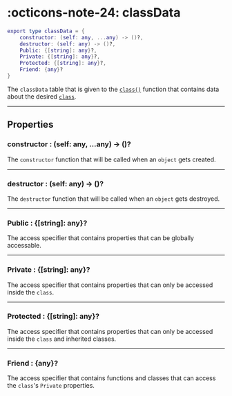 <h1 class="api-header" markdown>
    <span class="api-icon" markdown>:octicons-note-24:</span>
    <span class="api-title">classData</span>
</h1>

```lua
export type classData = {
	constructor: (self: any, ...any) -> ()?,
	destructor: (self: any) -> ()?,
	Public: {[string]: any}?,
	Private: {[string]: any}?,
	Protected: {[string]: any}?,
	Friend: {any}?
}
```

The `classData` table that is given to the [`class()`](../classFunctions/mainModule/class.md) function that contains data about the desired [`class`](../dataTypes/class.md).

----

## Properties

<h3 markdown>
	constructor
	<span class="api-property-type">
		: (self: any, ...any) -> ()?
	</span>
</h3>

The `constructor` function that will be called when an `object` gets created.

----

<h3 markdown>
	destructor
	<span class="api-property-type">
		: (self: any) -> ()?
	</span>
</h3>

The `destructor` function that will be called when an `object` gets destroyed.

----

<h3 markdown>
	Public
	<span class="api-property-type">
		: {[string]: any}?
	</span>
</h3>

The access specifier that contains properties that can be globally accessable.

----

<h3 markdown>
	Private
	<span class="api-property-type">
		: {[string]: any}?
	</span>
</h3>

The access specifier that contains properties that can only be accessed inside the `class`.

----

<h3 markdown>
	Protected
	<span class="api-property-type">
		: {[string]: any}?
	</span>
</h3>

The access specifier that contains properties that can only be accessed inside the `class` and inherited classes.

----

<h3 markdown>
	Friend
	<span class="api-property-type">
		: {any}?
	</span>
</h3>

The access specifier that contains functions and classes that can access the `class`'s `Private` properties.

